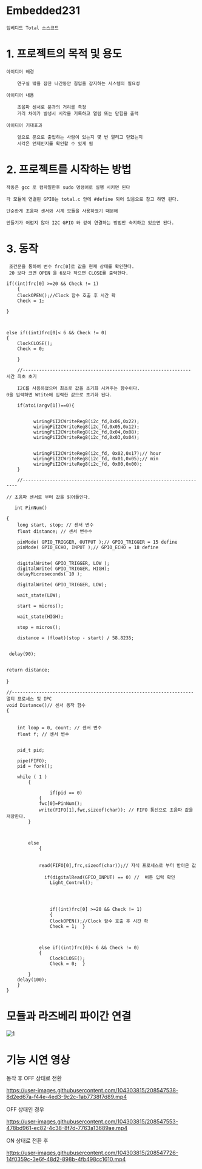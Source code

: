 # Embedded231
  
    임베디드 Total 소스코드


# 1. 프로젝트의 목적 및 용도 
  
  
	아이디어 배경

		연구실 밖을 잠깐 나간동안 침입을 감지하는 시스템의 필요성

	아이디어 내용

		초음파 센서로 문과의 거리를 측정	
		거리 차이가 발생시 시각을 기록하고 열림 또는 닫힘을 출력

	아이디어 기대효과 

		앞으로 문으로 출입하는 사람이 있는지 몇 번 열리고 닫혔는지 
		시각은 언제인지를 확인할 수 있게 됨


 # 2. 프로젝트를 시작하는 방법
 
   
    작동은 gcc 로 컴파일한후 sudo 명령어로 실행 시키면 된다
 
    각 모듈에 연결된 GPIO는 total.c 안에 #define 되어 있음으로 참고 하면 된다.
 
    단순한게 초음파 센서와 시계 모듈을 사용하였기 때문에

    만들기가 어렵지 않아 I2C GPIO 와 같이 연결하는 방법만 숙지하고 있으면 된다.











# 3. 동작


     조건문을 통하여 변수 frc[0]로 값을 현재 상태를 확인한다.
     20 보다 크면 OPEN 을 6보다 작으면 CLOSE를 출력한다.

   	if((int)frc[0] >=20 && Check != 1)
        {
		ClockOPEN();//Clock 함수 호출 후 시간 확
		Check = 1;
						
	}

		
		
	else if((int)frc[0]< 6 && Check != 0)
	{
		ClockCLOSE();
		Check = 0;
		
        }
        
        //-------------------------------------------------------------- 시간 최초 초기
        
        I2C를 사용하였으며 최초로 값을 초기화 시켜주는 함수이다.
	0을 입력하면 Wtite에 입력한 값으로 초기화 된다.
        
        if(atoi(argv[1])==0){
        
        
              wiringPiI2CWriteReg8(i2c_fd,0x06,0x22);
              wiringPiI2CWriteReg8(i2c_fd,0x05,0x12);
              wiringPiI2CWriteReg8(i2c_fd,0x04,0x08);
              wiringPiI2CWriteReg8(i2c_fd,0x03,0x04);


              wiringPiI2CWriteReg8(i2c_fd, 0x02,0x17);// hour
              wiringPiI2CWriteReg8(i2c_fd, 0x01,0x05);// min  
              wiringPiI2CWriteReg8(i2c_fd, 0x00,0x00); 
        }
		
        //-------------------------------------------------------------------- 
	
	// 초음파 센서로 부터 값을 읽어들인다.
	
       int PinNum()

	{
	    long start, stop; // 센서 변수 
	    float distance; // 센서 변수수
	
	    pinMode( GPIO_TRIGGER, OUTPUT );// GPIO_TRIGGER = 15 define
	    pinMode( GPIO_ECHO, INPUT );// GPIO_ECHO = 18 define
    
  
	    digitalWrite( GPIO_TRIGGER, LOW );
	    digitalWrite( GPIO_TRIGGER, HIGH);
	    delayMicroseconds( 10 );

	    digitalWrite( GPIO_TRIGGER, LOW);

	    wait_state(LOW);

	    start = micros();

	    wait_state(HIGH);

	    stop = micros();

	    distance = (float)(stop - start) / 58.8235;

	
	 delay(90);
	
	
	return distance;
}
	
	//------------------------------------------------------------------- 멀티 프로세스 및 IPC
	void Distance()// 센서 동작 함수
	{
	
	
		int loop = 0, count; // 센서 변수
		float f; // 센서 변수
	
	
		pid_t pid;

		pipe(FIFO);
		pid = fork();

		while ( 1 )
    		{
		
            		if(pid == 0)
      			{
		 		fwc[0]=PinNum();
				write(FIFO[1],fwc,sizeof(char)); // FIFO 통신으로 초음파 값을 저장한다.
	 		}
     
     
	
			else
    			{  
       
				 
				read(FIFO[0],frc,sizeof(char));// 자식 프로세스로 부터 받아온 값
  
 			      if(digitalRead(GPIO_INPUT) == 0) //  버튼 입력 확인
					Light_Control();	
		
        
        
       
        			if((int)frc[0] >=20 && Check != 1)
        			{
					ClockOPEN();//Clock 함수 호출 후 시간 확
					Check = 1;	}

		
		
				else if((int)frc[0]< 6 && Check != 0)
				{
					ClockCLOSE();
					Check = 0;	}
				
  			}
  		delay(100); 
		}
	}
	
	
	
# 모듈과 라즈베리 파이간 연결
![1](https://user-images.githubusercontent.com/104303815/208619925-06f75e4d-4883-48ee-9ac8-7424cf0ea712.PNG)


# 기능 시연 영상



동작 후 OFF 상태로 전환


https://user-images.githubusercontent.com/104303815/208547538-8d2ed67a-f44e-4ed3-9c2c-1ab7738f7d89.mp4


OFF 상태인 경우


https://user-images.githubusercontent.com/104303815/208547553-478bd961-ec82-4c38-8f7d-7763a13689ae.mp4


ON 상태로 전환 후


https://user-images.githubusercontent.com/104303815/208547726-14f0359c-3e6f-48d2-898b-4fb498cc1610.mp4



